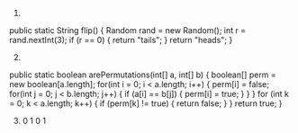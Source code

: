 1) 
public static String flip() {
	Random rand = new Random();
	int r = rand.nextInt(3);
	if (r == 0) {
		return "tails";
	}
	return "heads";
}

2) 
public static boolean arePermutations(int[] a, int[] b) {
	boolean[] perm = new boolean[a.length];
	for(int i = 0; i < a.length; i++) {
		perm[i] = false;
		for(int j = 0; j < b.length; j++) {
			if (a[i] == b[j]) {
				perm[i] = true;
			}
		}
	}
	for (int k = 0; k < a.length; k++) {
		if (perm[k] != true) {
			return false;
		}
	}
	return true;
}

3) 0 1 0 1